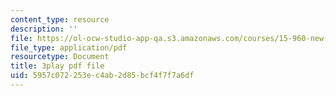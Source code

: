```yaml
---
content_type: resource
description: ''
file: https://ol-ocw-studio-app-qa.s3.amazonaws.com/courses/15-960-new-executive-thinking-social-impact-technology-projects-fall-2017-spring-2018/5957c072253ec4ab2d85bcf4f7f7a6df_HaySEpWEsdU.pdf
file_type: application/pdf
resourcetype: Document
title: 3play pdf file
uid: 5957c072-253e-c4ab-2d85-bcf4f7f7a6df
---
```

